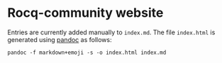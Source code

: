 # Rocq-community website

Entries are currently added manually to `index.md`.
The file `index.html` is generated using
[pandoc](https://pandoc.org) as follows:
```shell
pandoc -f markdown+emoji -s -o index.html index.md
```

